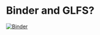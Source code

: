 # Binder and GLFS?

[![Binder](https://mybinder.org/badge.svg)](https://mybinder.org/v2/gh/Dallinger/ngs2-cycle1/master)
